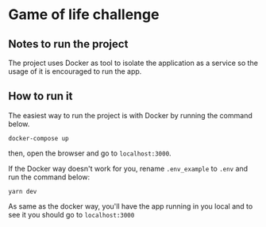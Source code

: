 # Game of life challenge

## Notes to run the project

The project uses Docker as tool to isolate the application as a service so the usage of it is encouraged to run the app.

## How to run it

The easiest way to run the project is with Docker by running the command below.

```
docker-compose up
```

then, open the browser and go to `localhost:3000`.


If the Docker way doesn't work for you, rename `.env_example` to `.env` and run the command below:

```
yarn dev

```

As same as the docker way, you'll have the app running in you local and to see it you should go to `localhost:3000`
